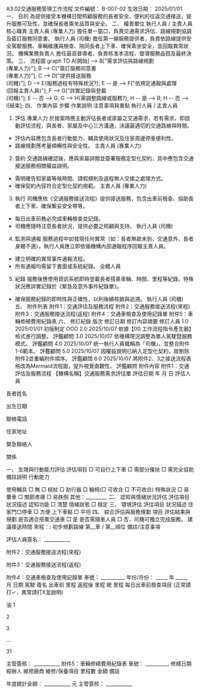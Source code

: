A3.02交通服務管理工作流程
文件編號： B-007-02
生效日期： 2025/01/01
一、 目的
為提供接受本機構日間照顧服務的長者安全、便利的往返交通接送，提升服務可及性，並確保長者乘坐品質與安全。
二、 權責單位
執行人員 / 主責人員
核心職責
主責人員 (專業人力)
擔任單一窗口，負責交通需求評估、路線規劃協調及簽訂服務同意書。
執行人員 (司機)
擔任第一線服務提供者，負責依路線提供安全駕駛服務、車輛維護與檢查、陪同長者上下車、確保乘坐安全，並回報異常狀況。
機構業務負責人
擔任最高督導者，負責核准本流程、督導服務品質及最終決策。
三、 流程圖
graph TD
    A[開始] --> B["需求評估與路線規劃<br>(專業人力)"];
    B --> C["簽訂服務同意書<br>(專業人力)"];
    C --> D["提供接送服務<br>(司機)"];
    D --> E{服務過程有特殊狀況?};
    E -- 是 --> F["依規定通報與處理<br>(回報主責人員)"];
    F --> G["詳實記錄與登載<br>(司機)"];
    E -- 否 --> G;
    G --> H{需調整路線或服務?};
    H -- 是 --> B;
    H -- 否 --> I[結束];
四、 作業內容
步驟
作業說明
注意事項與重點
執行人員 / 主責人員
1. 評估
專業人力 於接案時應主動評估長者或家屬之交通需求，若有需求，即啟動評估流程，與長者、家屬及中心三方溝通，決議最適切的交通路線與時間。
- 評估內容應包含長者行動能力、輔具使用狀況及住家周邊停車便利性。
- 路線規劃應考量順暢性與安全性。
主責人員 (專業人力)
2. 簽約
交通路線確認後，應與家屬詳閱並簽署服務定型化契約，其中應包含交通接送服務相關權益說明。
- 需明確告知家屬等候時間、請假規則及返程無人交接之處理方式。
- 確保契約內容符合定型化契約規範。
主責人員 (專業人力)
3. 執行
司機應依《交通服務接送流程》提供接送服務，包含出車前檢查、協助長者上下車、確保繫妥安全帶等。
- 每日出車前務必完成車輛檢查並記錄。
- 司機應隨時注意長者狀況，提供必要之照顧與支持。
執行人員 (司機)
4. 監測與通報
服務過程中如發現任何異常（如：長者無故未到、交通意外、長者身體不適），執行人員應立即依循機構內部通報程序回報主責人員。
- 建立明確的異常事件通報流程。
- 所有通報均需留下書面或系統紀錄。
全體人員
5. 紀錄
服務後應使用資訊系統即時登載長者搭乘車輛、時間、里程等紀錄。特殊狀況應詳實記錄於《緊急及意外事件紀錄單》。
- 確保服務紀錄的即時性與正確性，以利後續核銷與追溯。
執行人員 (司機)
五、 附件列表
附件1：交通評估及服務流程
附件2：交通服務接送流程(來程)
附件3：交通服務接送流程(返程)
附件4：交通車檢查及使用記錄單
附件5：車輛修繕費用紀錄表
六、 修訂紀錄
版次
修訂日期
修訂內容摘要
修訂人員
1.0
2025/01/01
初版制定
OOO
2.0
2025/10/07
依據【00.工作流程指令產生器】格式進行調整。
評鑑顧問
3.0
2025/10/07
依機構現況調整為單人駕駛暨服務模式。
評鑑顧問
4.0
2025/10/07
統一執行人員職稱為「司機」，並整合附件1-6範本。
評鑑顧問
5.0
2025/10/07
因權益說明已納入定型化契約，故刪除附件2並重編附件順序。
評鑑顧問
6.0
2025/10/07
將附件2、3之接送流程表格改為Mermaid流程圖，提升視覺直觀性。
評鑑顧問
附件內容
附件1：交通評估及服務流程
【機構名稱】交通服務需求評估單
評估日期
年 月 日
評估人員

長者姓名

出生日期

聯絡電話

住家地址

緊急聯絡人

關係

一、 生理與行動能力評估
評估項目
□ 可自行上下車
□ 需部分攙扶
□ 需完全協助
備註說明
行動能力




使用輔具
□ 無
□ 柺杖
□ 助行器
□ 輪椅(□ 可收合 □ 不可收合)
特殊狀況
□ 易暈車
□ 關節疼痛
□ 易跌倒
其他：_________
二、 認知與情緒狀況評估
評估項目
狀況描述
認知功能
□ 清楚
情緒狀態
□ 穩定
三、 環境評估
評估項目
狀況描述
住家門口停車
□ 方便
上下車點
□ 平坦
四、 綜合評估與服務規劃
項目
評估結果與規劃
是否適合搭乘交通車
□ 是
是否需隨車人員
□ 否，司機可獨立完成服務。
建議接送時間
來程：__:__
初步規劃路線
第__車 / 第__順位
備註/注意事項

評估人員簽名： ___________

附件2：交通服務接送流程(來程)


附件3：交通服務接送流程(返程)

附件4：交通車檢查及使用記錄單
車號： __________ 年份/月份： _____ 年 _____ 月
日期
駕駛 簽名
出車前 里程
返程後 里程
總 里程
每日出車前檢查項目 (正常請打✓，異常請打X並說明)





油
1





2





3





...





31





主管簽核： ___________
附件5：車輛修繕費用紀錄表
車號： __________
修繕日期
經辦人
維修廠商
維修/保養項目
里程數
金額
備註

















































年度總計金額： ___________ 元
主管簽核： ___________